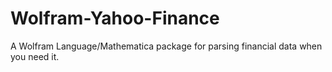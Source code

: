 # Wolfram-Yahoo-Finance
A Wolfram Language/Mathematica package for parsing financial data when you need it. 
